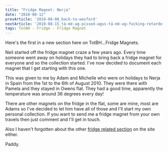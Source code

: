 ```yaml
---
title: "Fridge Magnet: Nerja"
date: "2010-08-12"
prevArticle: '2010-08-08_back-to-wexford'
nextArticle: '2010-08-15_tá-mé-ag-pissed-agus-tá-mé-ag-fucking-retardo'
tags: TotBH - Fridge - Fridge Magnet
---
```

Here's the first in a new section here on TotBH...Fridge Magnets.

Neil started off the fridge magnet craze a few years ago. Every time someone went away on holidays they had to bring back a fridge magnet for everyone and so the collection started. I've now decided to document each magnet that I get starting with this one.


This was given to me by Adam and Michelle who were on holidays to Nerja in Spain from the 1st to the 6th of August 2010. They were there with Pamela and they stayed in Owens flat. They had a good time, apparently the temperature was around 36 degrees every day!

There are other magnets on the fridge in the flat, some are mine, most are Adams so I've decided to let him have all of those and I'll start my own personal collection. If you want to send me a fridge magnet from your own travels then just comment and I'll get in touch.

Also I haven't forgotten about the other [fridge related section](http://paddy1138.blogspot.com/search/label/Fridge) on the site either.

Paddy.